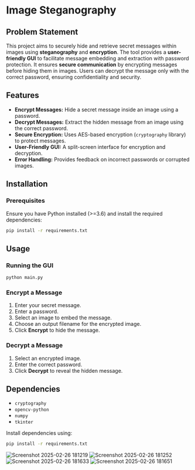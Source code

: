 # Image Steganography

## Problem Statement
This project aims to securely hide and retrieve secret messages within images using **steganography** and **encryption**. The tool provides a **user-friendly GUI** to facilitate message embedding and extraction with password protection. It ensures **secure communication** by encrypting messages before hiding them in images. Users can decrypt the message only with the correct password, ensuring confidentiality and security.

## Features
- **Encrypt Messages:** Hide a secret message inside an image using a password.
- **Decrypt Messages:** Extract the hidden message from an image using the correct password.
- **Secure Encryption:** Uses AES-based encryption (`cryptography` library) to protect messages.
- **User-Friendly GUI:** A split-screen interface for encryption and decryption.
- **Error Handling:** Provides feedback on incorrect passwords or corrupted images.

## Installation
### Prerequisites
Ensure you have Python installed (>=3.6) and install the required dependencies:
```sh
pip install -r requirements.txt
```

## Usage
### Running the GUI
```sh
python main.py
```

### Encrypt a Message
1. Enter your secret message.
2. Enter a password.
3. Select an image to embed the message.
4. Choose an output filename for the encrypted image.
5. Click **Encrypt** to hide the message.

### Decrypt a Message
1. Select an encrypted image.
2. Enter the correct password.
3. Click **Decrypt** to reveal the hidden message.

## Dependencies
- `cryptography`
- `opencv-python`
- `numpy`
- `tkinter`

Install dependencies using:
```sh
pip install -r requirements.txt
```

![Screenshot 2025-02-26 181219](https://github.com/user-attachments/assets/f2d3bcf5-bdee-4a54-aadf-e6fe1cc4c573)
![Screenshot 2025-02-26 181252](https://github.com/user-attachments/assets/9f73cf37-3002-4e07-97d8-4aadbbc538f2)
![Screenshot 2025-02-26 181633](https://github.com/user-attachments/assets/4f4d6292-467b-4b9a-8596-a601987ad4da)
![Screenshot 2025-02-26 181651](https://github.com/user-attachments/assets/6f21a33f-37a8-45e5-967d-16d62e8965a8)




